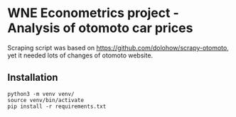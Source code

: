 WNE Econometrics project - Analysis of otomoto car prices
==============

Scraping script was based on https://github.com/dolohow/scrapy-otomoto, yet it needed lots of changes of otomoto website. 



## Installation
```
python3 -m venv venv/
source venv/bin/activate
pip install -r requirements.txt
```

